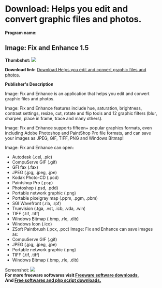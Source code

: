 # Download: Helps you edit and convert graphic files and photos.

**Program name:**

## Image: Fix and Enhance 1.5

  
**Thumbshot:** ![](http://www.freewarefiles.com/screenshot/imagefixenhance_md.gif)   
  
**Download link:** [Download Helps you edit and convert graphic files and photos.](http://freesoftwares.boysofts.com/Image-Fix-And-Enhance_program_23386.html)  
  


**Publisher's Description**  
  


Image: Fix and Enhance is an application that helps you edit and convert graphic files and photos. 

Image: Fix and Enhance features include hue, saturation, brightness, contrast settings, resize, cut, rotate and flip tools and 12 graphic filters (blur, sharpen, place in frame, trace and many others). 

Image: Fix and Enhance supports fifteen+ popular graphics formats, even including Adobe Photoshop and PaintShop Pro file formats, and can save your images as JPEG, GIF, TIFF, PNG and Windows Bitmap!

Image: Fix and Enhance can open:

  * Autodesk (.cel, .pic) 
  * CompuServe GIF (.gif) 
  * GFI fax (.fax) 
  * JPEG (.jpg, .jpeg, .jpe) 
  * Kodak Photo-CD (.pcd) 
  * Paintshop Pro (.psp) 
  * Photoshop (.psd, .pdd) 
  * Portable network graphic (.png) 
  * Portable pixelgray map (.ppm, .pgm, .pbm) 
  * SGI Wavefront (.rla, .rpf) 
  * Truevision (.tga, .vst, .icb, .vda, .win) 
  * TIFF (.tif, .tiff) 
  * Windows Bitmap (.bmp, .rle, .dib) 
  * Windows Icon (.ico) 
  * ZSoft Paintbrush (.pcx, .pcc) 
Image: Fix and Enhance can save images as: 
  * CompuServe GIF (.gif) 
  * JPEG (.jpg, .jpeg, .jpe) 
  * Portable network graphic (.png) 
  * TIFF (.tif, .tiff) 
  * Windows Bitmap (.bmp, .rle, .dib) 

  
  
Screenshot: ![](http://www.freewarefiles.com/screenshot/imagefixenhance.gif)   
**For more freeware softwares visit [Freeware software downloads.](http://freesoftwares.boysofts.com/)**   
**And [Free softwares and php script downloads.](http://www.boysofts.com/)**
